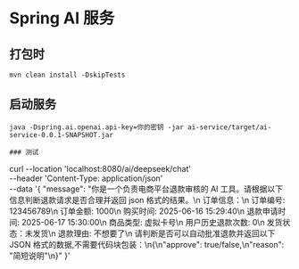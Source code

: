 # Spring AI 服务

## 打包时

```
mvn clean install -DskipTests
```

## 启动服务

```
java -Dspring.ai.openai.api-key=你的密钥 -jar ai-service/target/ai-service-0.0.1-SNAPSHOT.jar
```

```
### 测试

```

curl --location 'localhost:8080/ai/deepseek/chat' \
--header 'Content-Type: application/json' \
--data '{
"message": "你是一个负责电商平台退款审核的 AI 工具。请根据以下信息判断退款请求是否合理并返回 json 格式的结果。\n 订单信息：\n 订单编号: 123456789\n 订单金额: 1000\n 购买时间: 2025-06-16 15:29:40\n 退款申请时间: 2025-06-17 15:30:00\n 商品类型: 虚拟卡号\n 用户历史退款次数: 0\n 发货状态：未发货\n 退款理由: 不想要了\n 请判断是否可以自动批准退款并返回以下 JSON 格式的数据,不需要代码块包装：\n{\n\"approve\": true/false,\n\"reason\": \"简短说明\"\n}"
}'

```

```
